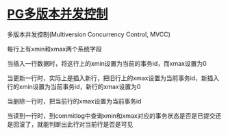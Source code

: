 # [PG多版本并发控制](http://note.youdao.com/noteshare?id=e7916b9df7db0b96f7a713e3c5305550&sub=18744DA744214E5CA231700DF5B484A4)

多版本并发控制(Multiversion Concurrency Control, MVCC)

每行上有xmin和xmax两个系统字段

当插入一行数据时，将这行上的xmin设置为当前的事务id，而xmax设置为0

当更新一行时，实际上是插入新行，把旧行上的xmax设置为当前事务id，新插入行的xmin设置为当前事务id，新行的xmax设置为0

当删除一行时，把当前行的xmax设置为当前事务id

当读到一行时，到commitlog中查询xmin和xmax对应的事务状态是否是已提交还是回滚了，就能判断出此行对当前行是否是可见

